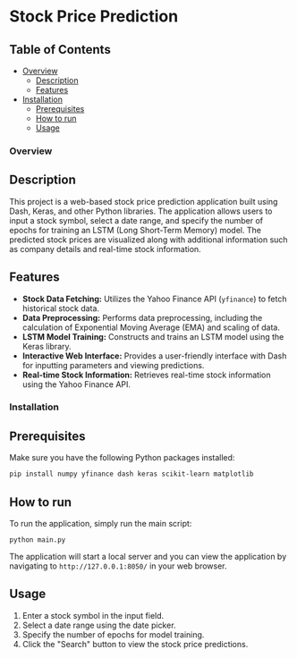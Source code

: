 # Stock Price Prediction

## Table of Contents
- [Overview](#Overview)
    - [Description](#Description)
    - [Features](#Features) 
- [Installation](#Installation)
    - [Prerequisites](#Prerequisites)
    - [How to run](#How-to-run)
    - [Usage](#Usage)

### Overview

## Description

This project is a web-based stock price prediction application built using Dash, Keras, and other Python libraries. The application allows users to input a stock symbol, select a date range, and specify the number of epochs for training an LSTM (Long Short-Term Memory) model. The predicted stock prices are visualized along with additional information such as company details and real-time stock information.

## Features

- **Stock Data Fetching:** Utilizes the Yahoo Finance API (`yfinance`) to fetch historical stock data.
- **Data Preprocessing:** Performs data preprocessing, including the calculation of Exponential Moving Average (EMA) and scaling of data.
- **LSTM Model Training:** Constructs and trains an LSTM model using the Keras library.
- **Interactive Web Interface:** Provides a user-friendly interface with Dash for inputting parameters and viewing predictions.
- **Real-time Stock Information:** Retrieves real-time stock information using the Yahoo Finance API.

### Installation

## Prerequisites

Make sure you have the following Python packages installed:

```bash
pip install numpy yfinance dash keras scikit-learn matplotlib
```

## How to run

To run the application, simply run the main script:

```
python main.py
```

The application will start a local server and you can view the application by navigating to ```http://127.0.0.1:8050/``` in your web browser.

## Usage

1. Enter a stock symbol in the input field.
2. Select a date range using the date picker.
3. Specify the number of epochs for model training.
4. Click the "Search" button to view the stock price predictions.
